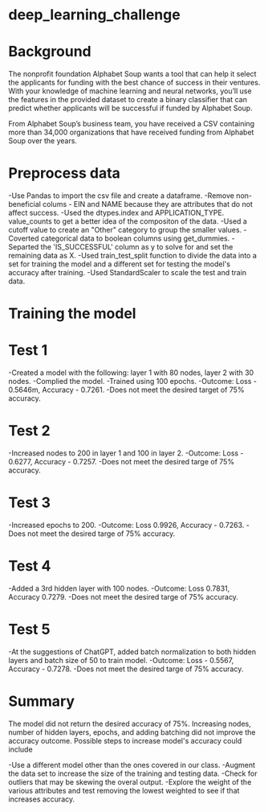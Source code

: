 # deep_learning_challenge

# Background
The nonprofit foundation Alphabet Soup wants a tool that can help it select the applicants for funding with the best chance of success in their ventures. With your knowledge of machine learning and neural networks, you’ll use the features in the provided dataset to create a binary classifier that can predict whether applicants will be successful if funded by Alphabet Soup.

From Alphabet Soup’s business team, you have received a CSV containing more than 34,000 organizations that have received funding from Alphabet Soup over the years.

# Preprocess data

-Use Pandas to import the csv file and create a dataframe.
-Remove non-beneficial colums - EIN and NAME because they are attributes that do not affect success.
-Used the dtypes.index and APPLICATION_TYPE. value_counts to get a better idea of the compositon of the data.
-Used a cutoff value to create an "Other" category to group the smaller values.
-Coverted categorical data to boolean columns using get_dummies.
-Separted the 'IS_SUCCESSFUL' column as y to solve for and set the remaining data as X.
-Used train_test_split function to divide the data into a set for training the model and a different set for testing the model's accuracy after training.
-Used StandardScaler to scale the test and train data. 

# Training the model

# Test 1
-Created a model with the following: layer 1 with 80 nodes, layer 2 with 30 nodes.
-Complied the model.
-Trained using 100 epochs.
-Outcome: Loss - 0.5646m, Accuracy - 0.7261.
-Does not meet the desired target of 75% accuracy.

# Test 2
-Increased nodes to 200 in layer 1 and 100 in layer 2.
-Outcome: Loss - 0.6277, Accuracy - 0.7257.
-Does not meet the desired targe of 75% accuracy.

# Test 3
-Increased epochs to 200.
-Outcome: Loss 0.9926, Accuracy - 0.7263.
-Does not meet the desired targe of 75% accuracy.

# Test 4
-Added a 3rd hidden layer with 100 nodes.
-Outcome: Loss 0.7831, Accuracy 0.7279.
-Does not meet the desired targe of 75% accuracy.

# Test 5
-At the suggestions of ChatGPT, added batch normalization to both hidden layers and batch size of 50 to train model.
-Outcome: Loss - 0.5567, Accuracy - 0.7278.
-Does not meet the desired targe of 75% accuracy.

# Summary
The model did not return the desired accuracy of 75%. Increasing nodes, number of hidden layers, epochs, and adding batching did not improve the accuracy outcome. 
Possible steps to increase model's accuracy could include

-Use a different model other than the ones covered in our class.
-Augment the data set to increase the size of the training and testing data.
-Check for outliers that may be skewing the overal output.
-Explore the weight of the various attributes and test removing the lowest weighted to see if that increases accuracy.
